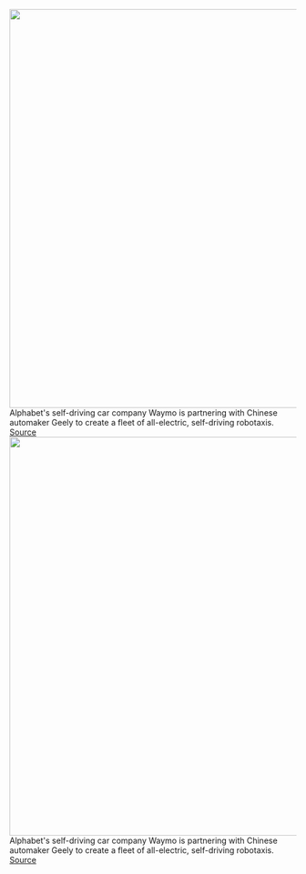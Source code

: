 <img src='https://cdn.vox-cdn.com/thumbor/y-PKppuuC7zWbXiBqo2dqnyt40Y=/0x0:3072x1728/1200x800/filters:focal(1291x619:1781x1109)/cdn.vox-cdn.com/uploads/chorus_image/image/70326006/Waymo_Geely_Exterior_Studio.0.jpeg' width='700px' /><br/>
Alphabet's self-driving car company Waymo is partnering with Chinese automaker Geely to create a fleet of all-electric, self-driving robotaxis.
<a href='https://www.theverge.com/2021/12/29/22858144/waymo-geely-partnership-all-electric-self-driving-minivans-zeekr'> Source <a/><img src='https://cdn.vox-cdn.com/thumbor/y-PKppuuC7zWbXiBqo2dqnyt40Y=/0x0:3072x1728/1200x800/filters:focal(1291x619:1781x1109)/cdn.vox-cdn.com/uploads/chorus_image/image/70326006/Waymo_Geely_Exterior_Studio.0.jpeg' width='700px' /><br/>
Alphabet's self-driving car company Waymo is partnering with Chinese automaker Geely to create a fleet of all-electric, self-driving robotaxis.
<a href='https://www.theverge.com/2021/12/29/22858144/waymo-geely-partnership-all-electric-self-driving-minivans-zeekr'> Source <a/>